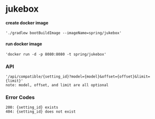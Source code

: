 # jukebox

#### create docker image
    './gradlew bootBuildImage --imageName=spring/jukebox'
#### run docker image
    'docker run -d -p 8080:8080 -t spring/jukebox'
    
### API 
    '/api/compatible/{setting_id}?model={model}&offset={offset}&limit={limit}'
    note: model, offset, and limit are all optional
    
### Error Codes
    200: {setting_id} exists
    404: {setting_id} does not exist
